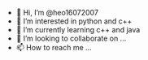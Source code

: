 - 👋 Hi, I’m @heo16072007
- 👀 I’m interested in python and c++
- 🌱 I’m currently learning c++ and java
- 💞️ I’m looking to collaborate on ...
- 📫 How to reach me ...

<!---
heo16072007/heo16072007 is a ✨ special ✨ repository because its `README.md` (this file) appears on your GitHub profile.
You can click the Preview link to take a look at your changes.
--->

